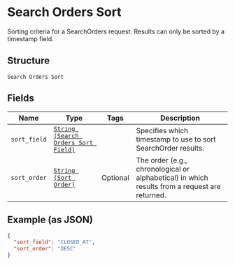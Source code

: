 
# Search Orders Sort

Sorting criteria for a SearchOrders request. Results can only be sorted
by a timestamp field.

## Structure

`Search Orders Sort`

## Fields

| Name | Type | Tags | Description |
|  --- | --- | --- | --- |
| `sort_field` | [`String (Search Orders Sort Field)`](/doc/models/search-orders-sort-field.md) |  | Specifies which timestamp to use to sort SearchOrder results. |
| `sort_order` | [`String (Sort Order)`](/doc/models/sort-order.md) | Optional | The order (e.g., chronological or alphabetical) in which results from a request are returned. |

## Example (as JSON)

```json
{
  "sort_field": "CLOSED_AT",
  "sort_order": "DESC"
}
```

